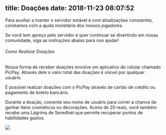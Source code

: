 title: Doações
date: 2018-11-23 08:07:52
---
Para auxiliar a manter o servidor estável e com atualizações constantes, constamos com a ajuda monetária dos nossos jogadores.

Se você tem apreço pelo servidor e quer continuar se divertindo em nossa comunidade, siga as instruções abaixo para nos ajudar!

###### Como Realizar Doações
Nossa forma de receber doações envolve um aplicativo de celular chamado PicPay. Através dele o valor total das doações é vísivel por qualquer usuário.

É possível realizar doações com o PicPay através de cartão de crédito ou pagamento de boleto bancário.

Durante a doação, comente seu nome de usuário para correr a chance de ganhar itens cosméticos ou decorações. Acima de 20 reais, você também recebe uma Lágrima de Seredhiel que permite recuperar pontos de habilidades gastos.

![](https://cdn.discordapp.com/attachments/334343475526893570/425323234452307978/image.jpg)